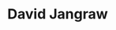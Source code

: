 ---
title: "David Jangraw"
presenter_id: david_jangraw
permalink: /member_full_publications/david_jangraw
layout: member_all_publications
---